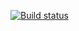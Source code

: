 [![Build status](https://ci.appveyor.com/api/projects/status/2vuptglame13ogee/branch/main?svg=true)](https://ci.appveyor.com/project/darkcross174/patterns/branch/main)
